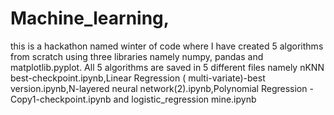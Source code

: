 # Machine_learning,
this is a hackathon named winter of code where I have created 5 algorithms from scratch using three libraries namely numpy, pandas and matplotlib.pyplot.
All 5 algorithms are saved in 5 different files namely nKNN best-checkpoint.ipynb,Linear Regression ( multi-variate)-best version.ipynb,N-layered neural network(2).ipynb,Polynomial Regression -Copy1-checkpoint.ipynb and logistic_regression mine.ipynb
